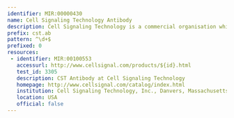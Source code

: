 ```yaml
---
identifier: MIR:00000430
name: Cell Signaling Technology Antibody
description: Cell Signaling Technology is a commercial organisation which provides a pathway portal to showcase their phospho-antibody products. This collection references antibody products.
prefix: cst.ab
pattern: ^\d+$
prefixed: 0
resources:
 - identifier: MIR:00100553
   accessurl: http://www.cellsignal.com/products/${id}.html
   test_id: 3305
   description: CST Antibody at Cell Signaling Technology
   homepage: http://www.cellsignal.com/catalog/index.html
   institution: Cell Signaling Technology, Inc., Danvers, Massachusetts
   location: USA
   official: false
---
```


